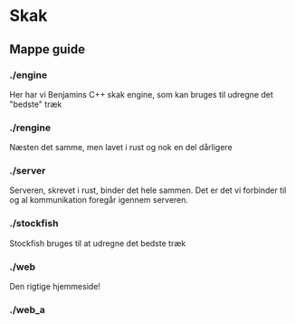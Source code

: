 # Skak


## Mappe guide


### ./engine
Her har vi Benjamins C++ skak engine, som kan bruges til udregne det "bedste" træk



### ./rengine
Næsten det samme, men lavet i rust og nok en del dårligere


### ./server
Serveren, skrevet i rust, binder det hele sammen. Det er det vi forbinder til og al kommunikation foregår igennem serveren.


### ./stockfish
Stockfish bruges til at udregne det bedste træk


### ./web
Den rigtige hjemmeside!


### ./web_a



